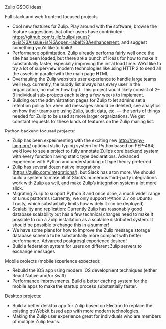 Zulip GSOC ideas

Full stack and web frontend focused projects

- Cool new features for Zulip.  Play around with the software, browse the feature suggestions that other users have contributed: https://github.com/zulip/zulip/issues?q=is%3Aissue+is%3Aopen+label%3Aenhancement, and suggest something you’d like to build!
- Performance optimization.  Zulip already performs fairly well once the site has been loaded, but there are a bunch of ideas for how to make it substantially faster, especially improving the initial load time.  We’d like to try a lot of super-new modern technologies like using HTTP 2 to send all the assets in parallel with the main page HTML.
- Overhauling the Zulip website’s user experience to handle large teams well (e.g. currently, the buddy list always has every user in the organization, no matter how big!).  This project would likely consist of 2–3 individual sub-projects each taking a few weeks to implement.
- Building out the administration pages for Zulip to let admins set a retention policy for when old messages should be deleted, see analytics on how their teams are using Zulip, audit data, etc. — the sorts of things needed for Zulip to be used at more larger organizations.  We get constant requests for these kinds of features on the Zulip mailing list.

Python backend focused projects:

- Zulip has been experimenting with the exciting new http://mypy-lang.org/ optional static typing system for Python based on PEP-484; we’d love to see a project to fully annotate Zulip’s core backend system with every function having static type declarations.  Advanced experience with Python and understanding of type theory preferred.
- Zulip has several dozen native integrations (https://zulip.com/integrations/), but Slack has a ton more.  We should build a system to make all of Slack’s numerous third-party integrations work with Zulip as well, and make Zulip’s integration system a lot more slick.
- Migrating Zulip to support Python 3 and once done, a much wider range of Linux platforms (currently, we only support Python 2.7 on Ubuntu Trusty, which substantially limits how widely it can be deployed)
- Scalability and replication: Currently Zulip has reasonably good database scalability but has a few technical changes need to make it possible to run a Zulip installation as a scalable distributed system.  It should be possible to change this in a summer!
- We have some plans for how to improve the Zulip message storage database schema to be substantially more compact with better performance.  Advanced postgresql experience desired!
- Build a federation system for users on different Zulip servers to exchange messages.


Mobile projects (mobile experience expected):

- Rebuild the iOS app using modern iOS development techniques (either React Native and/or Swift)
- Performance improvements.  Build a better caching system for the mobile apps to make the startup process substantially faster.

Desktop projects:

- Build a better desktop app for Zulip based on Electron to replace the existing qt/Webkit based app with more modern technologies.
- Making the Zulip user experience great for individuals who are members of multiple Zulip teams.












